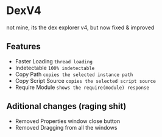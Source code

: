# DexV4
not mine, its the dex explorer v4, but now fixed & improved

## Features

* Faster Loading `thread loading`
* Indetectable `100% indetectable`
* Copy Path `copies the selected instance path`
* Copy Script Source `copies the selected script source`
* Require Module `shows the require(module) response`

## Aditional changes (raging shit)
* Removed Properties window close button
* Removed Dragging from all the windows
